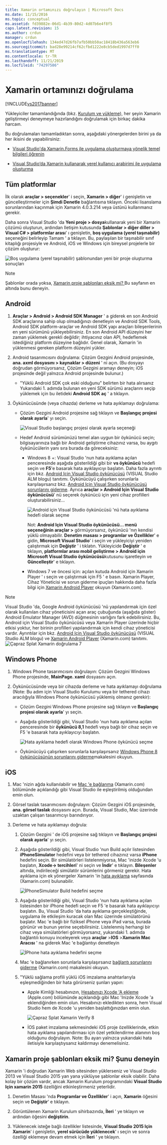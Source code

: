 ```yaml
---
title: Xamarin ortamınızı doğrulayın | Microsoft Docs
ms.date: 11/15/2016
ms.topic: conceptual
ms.assetid: fd39882e-06d1-4b39-80d2-4d07b6e4f8f5
caps.latest.revision: 15
ms.author: crdun
manager: crdun
ms.openlocfilehash: 134ed47d26fb7afb50bb50ac18418b436a563eb6
ms.sourcegitcommit: bad28e99214cf62cfbd1222e8cb5ded1997d7ff0
ms.translationtype: MT
ms.contentlocale: tr-TR
ms.lasthandoff: 11/21/2019
ms.locfileid: "74297586"
---
```

# <a name="verify-your-xamarin-environment"></a>Xamarin ortamınızı doğrulama
[!INCLUDE[vs2017banner](../includes/vs2017banner.md)]

Yükleyiciler tamamlandığında (bkz. [Kurulum ve yükleme](../cross-platform/setup-and-install.md)), her şeyin Xamarin geliştirmeyi deneymeye hazırlandığını doğrulamak için birkaç dakika harcaın.  
  
 Bu doğrulamaları tamamladıktan sonra, aşağıdaki yönergelerden birini ya da her ikisini de yapabilirsiniz:  
  
- [Visual Studio'da Xamarin.Forms ile uygulama oluşturmaya yönelik temel bilgileri öğrenin](../cross-platform/learn-app-building-basics-with-xamarin-forms-in-visual-studio.md)  
  
- [Visual Studio’da Xamarin kullanarak yerel kullanıcı arabirimi ile uygulama oluşturma](../cross-platform/build-apps-with-native-ui-using-xamarin-in-visual-studio.md)  
  
## <a name="all-platforms"></a>Tüm platformlar  
 İlk olarak **araçlar > seçenekler**' i seçin, **Xamarin > diğer**' i genişletin ve güncelleştirmeler için **Şimdi Denetle** bağlantısına tıklayın. Önceki lisanslama sorunlarından kaçınmak için Xamarin 4.0.3.214 veya üstünü kullanmanız gerekir.  
  
 Daha sonra Visual Studio 'da **Yeni proje > dosya**kullanarak yeni bir Xamarin çözümü oluşturun, ardından Iletişim kutusunda **Şablonlar > diğer diller > Visual C# > platformlar arası**' ı genişletin, **boş uygulama (yerel taşınabilir)** seçeneğini belirleyip Tamam ' a tıklayın. Bu, paylaşılan bir taşınabilir sınıf kitaplığı projesiyle ve Android, iOS ve Windows için bireysel projelerle bir çözüm oluşturur:  
  
 ![Boş uygulama &#40;yerel taşınabilir&#41; şablonundan yeni bir proje oluşturma sonuçları](../cross-platform/media/crossplat-xamarin-verify-1.png "Çapraz Splat Xamarin Verify 1")  
  
> [!NOTE]
> Şablonlar orada yoksa, [Xamarin proje şablonları eksik mi? ](#missing)Bu sayfanın en altında bunu deneyin.  
  
## <a name="android"></a>Android  
  
1. **Araçlar > Android > Android SDK Manager** ' a giderek en son Android SDK araçlarına sahip olup olmadığınızı denetleyin ve Android SDK Tools, Android SDK platform-araçlar ve Android SDK yapı araçları bileşenlerinin en yeni sürümünü yükleyebilirsiniz. En son Android API düzeyini her zaman yüklemek gerekli değildir; ihtiyacınız olan API, hedeflemek istediğiniz platform düzeyine bağlıdır. Genel olarak, Xamarin 'in yüklenmesi gereken platform düzeyini yükler.  

2. Android tasarımcısını doğrulama: Çözüm Gezgini Android projesinde, **ana. axml dosyasını > kaynaklar > düzeni** ' ni açın. (Bu dosyayı doğrudan görmüyorsanız, Çözüm Gezgini aramayı deneyin; iOS projesinde değil yalnızca Android projesinde bulunur.)  
  
    - "Yüklü Android SDK çok eski olduğunu" belirten bir hata alırsanız Yukarıdaki 1. adımda bulunan en yeni SDK sürümü araçlarını seçip yüklemek için bu iletideki **Android SDK aç** ' a tıklayın. 
  
3. Öykünücüsünde (veya cihazda) derleme ve hata ayıklamayı doğrulama:  
  
    - Çözüm Gezgini Android projesine sağ tıklayın ve **Başlangıç projesi olarak ayarla**' yı seçin.  
  
         ![Visual Studio başlangıç projesi olarak ayarla seçeneği](../cross-platform/media/crossplat-xamarin-verify-2.png "Çapraz Splat Xamarin Verify 2")  
  
    - Hedef Android sürümünüzü temel alan uygun bir öykünücü seçin; bilgisayarınıza bağlı bir Android geliştirme cihazınız varsa, bu aygıtı öykünücülerin yanı sıra burada da göreceksiniz:  
  
        - Windows 8 +: Visual Studio 'nun hata ayıklama açılan penceresinde aşağıda gösterildiği gibi bir **vs öykünücü** hedefi seçin ve **F5**'e basarak hata ayıklayıcıyı başlatın. Daha fazla ayrıntı için bkz. [Android Için Visual Studio öykünücüsü](https://devblogs.microsoft.com/devops/introducing-visual-studios-emulator-for-android/) (VISUAL Studio ALM blogu) tanıtımı. Öykünücüyü çalışırken sorunlarla karşılaşırsanız bkz. [Android Için Visual Studio öykünücüsü sorunlarını giderme](../cross-platform/troubleshooting-the-visual-studio-emulator-for-android.md). Ayrıca **araçlar > Android Için Visual Studio öykünücüsü**' nü seçerek öykünücü için yeni cihaz profilleri oluşturabilirsiniz...  
  
             ![Android için Visual Studio öykünücüsü 'nü hata ayıklama hedefi olarak seçme](../cross-platform/media/crossplat-xamarin-verify-3.png "Çapraz Splat Xamarin Verify 3")  
  
             Not: **Android Için Visual Studio öykünücüsü... menü seçeneğinin araçlar >** görmüyorsanız, öykünücü 'nın kendisi yüklü olmayabilir. **Denetim masası > programlar ve Özellikler**' e gidin, **Microsoft Visual Studio**' i seçin ve yükleyiciyi yeniden çalıştırmak için **Değiştir** ' i tıklatın. Yükleyicide **Değiştir** ' e tıklayın, **platformlar arası mobil geliştirme > Android için Microsoft Visual Studio öykünücüsü**kutusunu işaretleyin ve **Güncelleştir**' e tıklayın.  
  
        - Windows 7 ve öncesi için: açılan kutuda Android için Xamarin Player ' ı seçin ve çalıştırmak için F5 ' e basın. Xamarin Player, Cihaz Yöneticisi ve sorun giderme ipuçları hakkında daha fazla bilgi için [Xamarin Android Player](https://docs.microsoft.com/xamarin/android/deploy-test/debugging/debug-on-emulator?tabs=windows) okuyun (Xamarin.com).  
  
> [!NOTE]
> Visual Studio 'da, Google Android öykünücüsü 'nü yapılandırmak için özel olarak kullanılan cihaz yöneticisini açan araç çubuğunda (aşağıda göster) Android Emulator Manager (AVD) düğmesinin varlığını fark edebilirsiniz.  Bu, Android için Visual Studio öykünücüsü veya Xamarin Player üzerinde hiçbir etkisi yoktur, her birinin profilleri yapılandırmak için kendi cihaz yöneticisi vardır.  Ayrıntılar için bkz. [Android Için Visual Studio öykünücüsü](https://devblogs.microsoft.com/devops/introducing-visual-studios-emulator-for-android/) (VISUAL Studio ALM blogu) ve [Xamarin Android Player](https://docs.microsoft.com/xamarin/android/deploy-test/debugging/debug-on-emulator?tabs=windows) (Xamarin.com) tanıtımı.  
> ![Çapraz Splat Xamarin doğrulama 7](../cross-platform/media/crossplat-xamarin-verify-7.png "Çapraz Splat Xamarin doğrulama 7")  
  
## <a name="windows-phone"></a>Windows Phone  
  
1. Windows Phone tasarımcısını doğrulayın: Çözüm Gezgini Windows Phone projesinde, **MainPage. xaml** dosyasını açın.  
  
2. Öykünücüsünde veya bir cihazda derleme ve hata ayıklamayı doğrulama (Note: Bu adım için Visual Studio Kurulumu veya bir tethered cihazı aracılığıyla Windows Phone öykünücüsü yüklemiş olmanız gerekir):  
  
    - Çözüm Gezgini Windows Phone projesine sağ tıklayın ve **Başlangıç projesi olarak ayarla**' yı seçin.  
  
    - Aşağıda gösterildiği gibi, Visual Studio 'nun hata ayıklama açılan penceresinde bir **öykünücü 8,1** hedefi veya bağlı bir cihaz seçin ve F5 'e basarak hata ayıklayıcıyı başlatın.  
  
         ![Hata ayıklama hedefi olarak Windows Phone öykünücü seçme](../cross-platform/media/crossplat-xamarin-verify-4.png "Çapraz Splat Xamarin Verify 4")  
  
    - Öykünücüyü çalışırken sorunlarla karşılaşırsanız [Windows Phone 8 öykünücüsünün sorunlarını giderme](https://msdn.microsoft.com/library/windows/apps/jj681694.aspx)makalesini okuyun.  
  
## <a name="ios"></a>iOS  
  
1. Mac 'nizin ağda kullanılabilir ve [Mac 'e bağlanma](https://docs.microsoft.com/xamarin/ios/get-started/installation/windows/connecting-to-mac/) (Xamarin.com) bölümünde açıklandığı gibi Visual Studio ile eşleştirilmiş olduğundan emin olun.  
  
2. Görsel taslak tasarımcısını doğrulayın: Çözüm Gezgini iOS projesinde, **ana. görsel taslak** dosyasını açın. Burada, Visual Studio, Mac üzerinde uzaktan çalışan tasarımcıyı barındırıyor.  
  
3. Derleme ve hata ayıklamayı doğrula:  
  
    1. Çözüm Gezgini ' de iOS projesine sağ tıklayın ve **Başlangıç projesi olarak ayarla**' yı seçin.  
  
    2. Aşağıda gösterildiği gibi, Visual Studio 'nun Build açılır listesinden **iPhoneSimulator** hedefini veya bir tethered cihazınız varsa **iPhone** hedefini seçin. Bir simülatörleri listelenmiyorsa, Mac 'inizde Xcode 'u başlatın, **Xcode-> tercihleri**' ni seçin ve **İndir**' e tıklayın. **Bileşenler** altında, indirileceği simülatör sürümlerini görmeniz gerekir. Hata ayıklama için ek yönergeler Xamarin 'in [hata ayıklama](https://developer.xamarin.com/guides/ios/deployment,_testing,_and_metrics/debugging_in_xamarin_ios/#Debugging_on_the_Simulator) sayfasında (Xamarin.com) bulunabilir.  
  
         ![İPhoneSimulator Build hedefini seçme](../cross-platform/media/crossplat-xamarin-verify-5.png "Çapraz Splat Xamarin Verify 5")  
  
    3. Aşağıda gösterildiği gibi, Visual Studio 'nun hata ayıklama açılan listesinden bir iPhone hedefi seçin ve F5 'e basarak hata ayıklayıcıyı başlatın. Bu, Visual Studio 'da hata ayıklama gerçekleştiğinde, uygulama ile etkileşim kuracak olan Mac üzerinde simülatörünü başlatır. Mac 'e bağlı bir fiziksel iPhone veya iPad varsa, burada görünür ve bunun yerine seçebilirsiniz. Listelenmiş herhangi bir cihaz veya simülatörleri görmüyorsanız, yukarıdaki 1. adımda bağlantılı konuyu inceleyerek veya **araçlar** >**IOS** >**Xamarin Mac Aracısı** ' na giderek Mac 'e bağlantıyı denetleyin  
  
         ![İPhone hata ayıklama hedefini seçme](../cross-platform/media/crossplat-xamarin-verify-6.png "Çapraz Splat Xamarin doğrulama 6")  
  
    4. Mac 'e bağlanırken sorunlarla karşılaşırsanız [bağlantı sorunlarını giderme](https://docs.microsoft.com/xamarin/ios/get-started/installation/windows/connecting-to-mac/troubleshooting) (Xamarin.com) makalesini okuyun.  
  
    5. "Yüklü sağlama profili yüklü iOS imzalama anahtarlarıyla eşleşmediğinden bir hata görürseniz şunları yapın:  
  
        - Apple Kimliği hesabınızın, [Hesabınızı Xcode 'A ekleme](https://developer.apple.com/library/content/documentation/IDEs/Conceptual/AppStoreDistributionTutorial/AddingYourAccounttoXcode/AddingYourAccounttoXcode.html#//apple_ref/doc/uid/TP40013839-CH40-SW1) (Apple.com) bölümünde açıklandığı gibi Mac 'Inizde Xcode 'a eklendiğinden emin olun.  Hesabınızı ekledikten sonra, hem Visual Studio hem de Xcode 'u yeniden başlattığınızdan emin olun.  
  
             ![Çapraz Splat Xamarin Verify 8](../cross-platform/media/crossplat-xamarin-verify-8.png "Çapraz Splat Xamarin Verify 8")  
  
        - İOS paket imzalama sekmesindeki iOS proje özelliklerinde, etkin hata ayıklama yapılandırması için özel yetkilendirme alanının boş olduğunu doğrulayın.  Note: Bu ayarı yalnızca yukarıdaki hata iletisiyle karşılaştıysanız kaldırmayı denemelisiniz.  
  
## <a name="missing"></a>Xamarin proje şablonları eksik mi? Şunu deneyin  
 Xamarin 'i doğrudan Xamarin Web sitesinden yüklerseniz ve Visual Studio 2013 ve Visual Studio 2015 yan yana yüklüyse şablonlar eksik olabilir. Daha kolay bir çözüm vardır, ancak Xamarin Kurulum programındaki **Visual Studio Için xamarin 2015** özelliğini etkinleştirmeniz yeterlidir.  
  
1. Denetim Masası 'nda **Programlar ve Özellikler**' i açın, **Xamarin** öğesini seçin ve **Değiştir**' e tıklayın.  
  
2. Görüntülenen Xamarin Kurulum sihirbazında, **İleri** ' ye tıklayın ve ardından öğesini **değiştirin**.  
  
3. Yüklenecek isteğe bağlı özellikler listesinde, **Visual Studio 2015 Için Xamarin**' i genişletin, **yerel sürücüde yüklenecek**' ı seçin ve sonra özelliği eklemeye devam etmek için **İleri** ' ye tıklayın.
